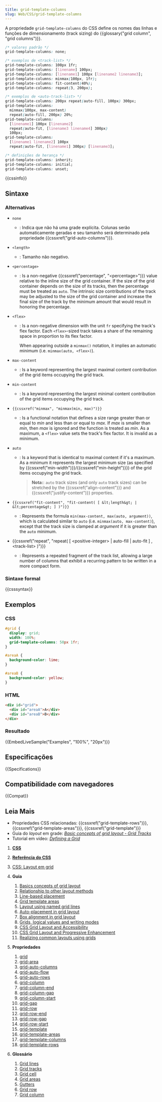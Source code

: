 ```yaml
---
title: grid-template-columns
slug: Web/CSS/grid-template-columns
---
```


A propriedade `grid-template-columns` do CSS define os nomes das linhas e funções de dimensionamento (track sizing) do {{glossary("grid column", "grid columns")}}.

```css
/* valores padrão */
grid-template-columns: none;

/* exemplos de <track-list> */
grid-template-columns: 100px 1fr;
grid-template-columns: [linename] 100px;
grid-template-columns: [linename1] 100px [linename2 linename3];
grid-template-columns: minmax(100px, 1fr);
grid-template-columns: fit-content(40%);
grid-template-columns: repeat(3, 200px);

/* exemplos de <auto-track-list> */
grid-template-columns: 200px repeat(auto-fill, 100px) 300px;
grid-template-columns:
  minmax(100px, max-content)
  repeat(auto-fill, 200px) 20%;
grid-template-columns:
  [linename1] 100px [linename2]
  repeat(auto-fit, [linename3 linename4] 300px)
  100px;
grid-template-columns:
  [linename1 linename2] 100px
  repeat(auto-fit, [linename1] 300px) [linename3];

/* definições de herança */
grid-template-columns: inherit;
grid-template-columns: initial;
grid-template-columns: unset;
```

{{cssinfo}}

## Sintaxe

### Alternativas

- `none`
  - : Indica que não há uma grade explícita. Colunas serão automaticamente geradas e seu tamanho será determinado pela propriedade {{cssxref("grid-auto-columns")}}.
- `<length>`
  - : Tamanho não negativo.
- `<percentage>`
  - : Is a non-negative {{cssxref("percentage", "&lt;percentage&gt;")}} value relative to the inline size of the grid container. If the size of the grid container depends on the size of its tracks, then the percentage must be treated as `auto`.
    The intrinsic size contributions of the track may be adjusted to the size of the grid container and increase the final size of the track by the minimum amount that would result in honoring the percentage.
- `<flex>`

  - : Is a non-negative dimension with the unit `fr` specifying the track's flex factor. Each `<flex>`-sized track takes a share of the remaining space in proportion to its flex factor.

    When appearing outside a `minmax()` notation, it implies an automatic minimum (i.e. `minmax(auto, <flex>)`).

- `max-content`
  - : Is a keyword representing the largest maximal content contribution of the grid items occupying the grid track.
- `min-content`
  - : Is a keyword representing the largest minimal content contribution of the grid items occupying the grid track.
- `{{cssxref("minmax", "minmax(min, max)")}}`
  - : Is a functional notation that defines a size range greater than or equal to _min_ and less than or equal to _max_. If _max_ is smaller than _min_, then _max_ is ignored and the function is treated as _min_. As a maximum, a `<flex>` value sets the track's flex factor. It is invalid as a minimum.
- `auto`

  - : Is a keyword that is identical to maximal content if it's a maximum. As a minimum it represents the largest minimum size (as specified by {{cssxref("min-width")}}/{{cssxref("min-height")}}) of the grid items occupying the grid track.

    > **Nota:**: `auto` track sizes (and only `auto` track sizes) can be stretched by the {{cssxref("align-content")}} and {{cssxref("justify-content")}} properties.

- `{{cssxref("fit-content", "fit-content( [ &lt;length&gt; | &lt;percentage&gt; ] )")}}`
  - : Represents the formula `min(max-content, max(auto, argument))`, which is calculated similar to `auto` (i.e. `minmax(auto, max-content)`), except that the track size is clamped at _argument_ if it is greater than the `auto` minimum.
- {{cssxref("repeat", "repeat( [ &lt;positive-integer&gt; | auto-fill | auto-fit ] , &lt;track-list&gt; )")}}
  - : Represents a repeated fragment of the track list, allowing a large number of columns that exhibit a recurring pattern to be written in a more compact form.

### Sintaxe formal

{{csssyntax}}

## Exemplos

### CSS

```css
#grid {
  display: grid;
  width: 100%;
  grid-template-columns: 50px 1fr;
}

#areaA {
  background-color: lime;
}

#areaB {
  background-color: yellow;
}
```

### HTML

```html
<div id="grid">
  <div id="areaA">A</div>
  <div id="areaB">B</div>
</div>
```

### Resultado

{{EmbedLiveSample("Examples", "100%", "20px")}}

## Especificações

{{Specifications}}

## Compatibilidade com navegadores

{{Compat}}

## Leia Mais

- Propriedades CSS relacionadas: {{cssxref("grid-template-rows")}}, {{cssxref("grid-template-areas")}}, {{cssxref("grid-template")}}
- Guia do _layout_ em grade: _[Basic concepts of grid layout - Grid Tracks](/pt-BR/docs/Web/CSS/CSS_Grid_Layout/Basic_Concepts_of_Grid_Layout#Grid_Tracks)_
- Tutorial em vídeo: _[Defining a Grid](http://gridbyexample.com/video/series-define-a-grid/)_

1. [**CSS**](/pt-BR/docs/Web/CSS)
2. **[Referência do CSS](/pt-BR/docs/Web/CSS/Reference)**
3. [CSS: Layout em grid](/pt-BR/docs/Web/CSS/CSS_Grid_Layout)
4. **Guia**

   1. [Basics concepts of grid layout](/pt-BR/docs/Web/CSS/CSS_Grid_Layout/Basic_Concepts_of_Grid_Layout)
   2. [Relationship to other layout methods](/pt-BR/docs/Web/CSS/CSS_Grid_Layout/Relationship_of_Grid_Layout)
   3. [Line-based placement](/pt-BR/docs/Web/CSS/CSS_Grid_Layout/Line-based_Placement_with_CSS_Grid)
   4. [Grid template areas](/pt-BR/docs/Web/CSS/CSS_Grid_Layout/Grid_Template_Areas)
   5. [Layout using named grid lines](/pt-BR/docs/Web/CSS/CSS_Grid_Layout/Layout_using_Named_Grid_Lines)
   6. [Auto-placement in grid layout](/pt-BR/docs/Web/CSS/CSS_Grid_Layout/Auto-placement_in_CSS_Grid_Layout)
   7. [Box alignment in grid layout](/pt-BR/docs/Web/CSS/CSS_Grid_Layout/Box_Alignment_in_CSS_Grid_Layout)
   8. [Grids, logical values and writing modes](/pt-BR/docs/Web/CSS/CSS_Grid_Layout/CSS_Grid,_Logical_Values_and_Writing_Modes)
   9. [CSS Grid Layout and Accessibility](/pt-BR/docs/Web/CSS/CSS_Grid_Layout/CSS_Grid_Layout_and_Accessibility)
   10. [CSS Grid Layout and Progressive Enhancement](/pt-BR/docs/Web/CSS/CSS_Grid_Layout/CSS_Grid_and_Progressive_Enhancement)
   11. [Realizing common layouts using grids](/pt-BR/docs/Web/CSS/CSS_Grid_Layout/Realizing_common_layouts_using_CSS_Grid_Layout)

5. **Propriedades**

   1. [grid](/pt-BR/docs/Web/CSS/grid)
   2. [grid-area](/pt-BR/docs/Web/CSS/grid-area)
   3. [grid-auto-columns](/pt-BR/docs/Web/CSS/grid-auto-columns)
   4. [grid-auto-flow](/pt-BR/docs/Web/CSS/grid-auto-flow)
   5. [grid-auto-rows](/pt-BR/docs/Web/CSS/grid-auto-rows)
   6. [grid-column](/pt-BR/docs/Web/CSS/grid-column)
   7. [grid-column-end](/pt-BR/docs/Web/CSS/grid-column-end)
   8. [grid-column-gap](/pt-BR/docs/Web/CSS/grid-column-gap)
   9. [grid-column-start](/pt-BR/docs/Web/CSS/grid-column-start)
   10. [grid-gap](/pt-BR/docs/Web/CSS/grid-gap)
   11. [grid-row](/pt-BR/docs/Web/CSS/grid-row)
   12. [grid-row-end](/pt-BR/docs/Web/CSS/grid-row-end)
   13. [grid-row-gap](/pt-BR/docs/Web/CSS/grid-row-gap)
   14. [grid-row-start](/pt-BR/docs/Web/CSS/grid-row-start)
   15. [grid-template](/pt-BR/docs/Web/CSS/grid-template)
   16. [grid-template-areas](/pt-BR/docs/Web/CSS/grid-template-areas)
   17. [grid-template-columns](/pt-BR/docs/Web/CSS/grid-template-columns)
   18. [grid-template-rows](/pt-BR/docs/Web/CSS/grid-template-rows)

6. **Glossário**

   1. [Grid lines](/pt-BR/docs/Glossary/Grid_lines)
   2. [Grid tracks](/pt-BR/docs/Glossary/Grid_tracks)
   3. [Grid cell](/pt-BR/docs/Glossary/Grid_cell)
   4. [Grid areas](/pt-BR/docs/Glossary/Grid_areas)
   5. [Gutters](/pt-BR/docs/Glossary/Gutters)
   6. [Grid row](/pt-BR/docs/Glossary/Grid_rows)
   7. [Grid column](/pt-BR/docs/Glossary/Grid_column)
